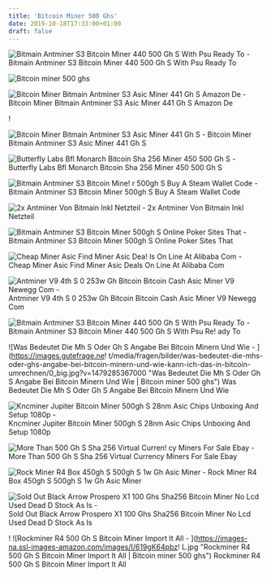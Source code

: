 ```yaml
---
title: 'Bitcoin Miner 500 Ghs'
date: 2019-10-18T17:33:00+01:00
draft: false
---
```


![Bitmain Antminer S3 Bitcoin Miner 440 500 Gh S With Psu Ready To - ](https://www.picclickimg.com/d/l400/pict/273107214187_/Bitcoin-Miner-Bitmain-Antminer-S3-PSU-NOT.jpg "Bitmain Antminer S3 Bitcoin Miner 440 500 Gh S With Psu Ready To | Bitcoin miner 500 ghs") Bitmain Antminer S3 Bitcoin Miner 440 500 Gh S With Psu Ready To

![Bitcoin miner 500 ghs](http://thumbs4.picclick.com/d/l400/pict/162287435263_/Bitmain-Antminer-S3-Bitcoin-Miner.jpg "Bitcoin miner 500 ghs") 

![Bitcoin Miner Bitmain Antminer S3 Asic Miner 441 Gh S Amazon De - ](https://images-na.ssl-images-amazon.com/images/I/71oXW64DgmL._SY355_.jpg "Bitcoin Miner Bitmain Antminer S3 Asic Miner 441 Gh S Amazon De | Bitcoin miner 500 ghs") Bitcoin Miner Bitmain Antminer S3 Asic Miner 441 Gh S Amazon De

!

![Bitcoin Miner Bitmain Antminer S3 Asic Miner 441 Gh S - ](https://www.bitshopper.de/wp-content/uploads/2018/12/bitshopper_gekkoscience_newpac_1-324x324.jpg "Bitcoin Miner Bitmain Antminer S3 Asic Miner 441 Gh S | Bitcoin miner 500 ghs") Bitcoin Miner Bitmain Antminer S3 Asic Miner 441 Gh S

![Butterfly Labs Bfl Monarch Bitcoin Sha 256 Miner 450 500 Gh S - ](https://www.picclickimg.com/d/l400/pict/333176028144_/Butterfly-Labs-Monarch-700GH-s-Bitcoin-Miner-USB-or.jpg "Butterfly Labs Bfl Monarch Bitcoin Sha 256 Miner 450 500 Gh S | Bitcoin miner 500 ghs") Butterfly Labs Bfl Monarch Bitcoin Sha 256 Miner 450 500 Gh S

![Bitmain Antminer S3 Bitcoin Mine!   r 500gh S Buy A Steam Wallet Code - ](http://www.stockmarketsreview.com/store/img-large/bitmain-antminer-s5-1155-gh-s-bitcoin-btc-asic-miner-750w-psu_172288270437.jpg "Bitmain Antminer !   S3 Bitcoin Miner 500gh S Buy A Steam Wallet Code | Bitcoin miner 500 ghs") Bitmain Antminer S3 Bitcoin Miner 500gh S Buy A Steam Wallet Code

![2x Antminer Von Bitmain Inkl Netzteil - ](https://webimg.secondhandapp.com/w-i-mgl/5a2dec1c7413d559a5b6d366 "2x Antminer Von Bitmain Inkl Netzteil | Bitcoin miner 500 ghs") 2x Antminer Von Bitmain Inkl Netzteil

![Bitmain Antminer S3 Bitcoin Miner 500gh S Online Poker Sites That - ](http://bitminers.com.au/wp-content/uploads/2014/11/003201410161204210280OIYI7Ou064B.jpg "Bitmain Antminer S3 Bitcoin Miner 500gh S Online Poker Sites That | Bitcoin miner 500 ghs") Bitmain Antminer S3 Bitcoin Miner 500gh S Online Poker Sites That

![Cheap Miner Asic Find Miner Asic Dea!   ls On Line At Alibaba Com - ](https://sc01.alicdn.com/kf/HTB1VUANPXXXXXXdapXXq6xXFXXX8.jpg "Cheap Miner Asic Find Miner Asic Deals On Line At Alibaba Com | Bitcoin miner 500 ghs") Cheap Miner Asic Find Miner Asic Deals On Line At Alibaba Com

![Antminer V9 4th S 0 253w Gh Bitcoin Bitcoin Cash Asic Miner V9 Newegg Com - ](https://c1.neweggimages.com/ProductImage/V06N_1_2019011684673809.jpg "Antminer V9 4th S 0 253w Gh Bitcoin Bitcoin Cash Asic Miner V9 Newegg Com | Bitcoin miner 500 ghs") Antminer V9 4th S 0 253w Gh Bitcoin Bitcoin Cash Asic Miner V9 Newegg Com

![Bitmain Antminer S3 Bitcoin Miner 440 500 Gh S With Psu Ready To - ](https://www.picclickimg.com/d/l400/pict/123538196609_/Bitmain-Antminer-S3-Bitcoin-Miner-440-500-GH-s.jpg "Bitmain Antminer S3 Bitcoin Miner 440 500 Gh S With Psu Ready To | Bitcoin miner 500 ghs") Bitmain Antminer S3 Bitcoin Miner 440 500 Gh S With Psu Re! ady To

![Was Bedeutet Die Mh S Oder Gh S Angabe Bei Bitcoin Minern Und Wie - ](https://images.gutefrage.ne!   t/media/fragen/bilder/was-bedeutet-die-mhs-oder-ghs-angabe-bei-bitcoin-minern-und-wie-kann-ich-das-in-bitcoin-umrechnen/0_big.jpg?v=1479285367000 "Was Bedeutet Die Mh S Oder Gh S Angabe Bei Bitcoin Minern Und Wie | Bitcoin miner 500 ghs") Was Bedeutet Die Mh S Oder Gh S Angabe Bei Bitcoin Minern Und Wie

![Kncminer Jupiter Bitcoin Miner 500gh S 28nm Asic Chips Unboxing And Setup 1080p - ](https://i.ytimg.com/vi/Qip6qDbToG0/maxresdefault.jpg "Kncminer Jupiter Bitcoin Miner 500gh S 28nm Asic Chips Unboxing And Setup 1080p | Bitcoin miner 500 ghs") Kncminer Jupiter Bitcoin Miner 500gh S 28nm Asic Chips Unboxing And Setup 1080p

![More Than 500 Gh S Sha 256 Virtual Curren!   cy Miners For Sale Ebay - ](https://i.ebayimg.com/thumbs/images/g/McAAAOSw5Qtb3xcz/s-l225.jpg "More Than 500 Gh S Sha 256 Virtual Currency Miners For Sale Ebay | Bitcoin miner 500 ghs") More Than 500 Gh S Sha 256 Virtual Currency Miners For Sale Ebay

![Rock Miner R4 Box 450gh S 500gh S 1w Gh Asic Miner - ](https://img.tradeford.com/pimages/l/7/961167.jpg "Rock Miner R4 Box 450gh S 500gh S 1w Gh Asic Miner | Bitcoin miner 500 ghs") Rock Miner R4 Box 450gh S 500gh S 1w Gh Asic Miner

![Sold Out Black Arrow Prospero X1 100 Ghs Sha256 Bitcoin Miner No Lcd Used Dead D Stock As Is - ](https://holybitcoin.com/wp-content/uploads/2014/06/ProsperoX1-500x500.jpg "Sold Out Black Arrow Prospero X1 100 Ghs Sha256 Bitcoin Miner No Lcd Used Dead D Stock As Is | Bitcoin miner 500 ghs") Sold Out Black Arrow Prospero X1 100 Ghs Sha256 Bitcoin Miner No Lcd Used Dead D Stock As Is

! ![Rockminer R4 500 Gh S Bitcoin Miner Import It All - ](https://images-na.ssl-images-amazon.com/images/I/619gK64pbz!   L.jpg "Rockminer R4 500 Gh S Bitcoin Miner Import It All | Bitcoin miner 500 ghs") Rockminer R4 500 Gh S Bitcoin Miner Import It All